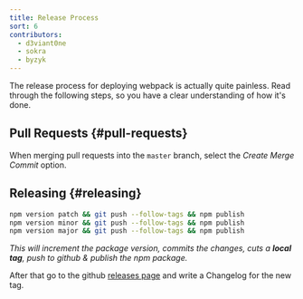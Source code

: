 ```yaml
---
title: Release Process
sort: 6
contributors:
  - d3viant0ne
  - sokra
  - byzyk
---
```


The release process for deploying webpack is actually quite painless. Read through the following steps, so you have a clear understanding of how it's done.


## Pull Requests {#pull-requests}

When merging pull requests into the `master` branch, select the _Create Merge Commit_ option.


## Releasing {#releasing}

```bash
npm version patch && git push --follow-tags && npm publish
npm version minor && git push --follow-tags && npm publish
npm version major && git push --follow-tags && npm publish
```

_This will increment the package version, commits the changes, cuts a __local tag__, push to github & publish the npm package._

After that go to the github [releases page](https://github.com/webpack/webpack/releases) and write a Changelog for the new tag.
